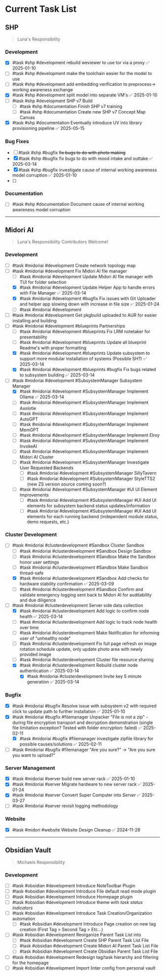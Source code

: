 # Current Task List

## SHP
>Luna's Responsibility
### Development
- [x] #task #shp #development rebuild weviewer to use tor via a proxy ✅ 2025-01-10
- [ ] #task #shp #development make the toolchain easier for the model to use
- [ ] #task #shp #development add embedding verification to preprocess-> working awareness exchange
- [x] #task #shp #development split model into separate VM's ✅ 2025-01-10
- [ ] #task #shp #development SHP v7 Build
	- [ ] #task #shp #documentation Finish SHP v7 training
	- [ ] #task #shp #documentation Create new SHP v7 Concept Map Canvas
- [x] #task #shp #documentation Eventually introduce UV into library provisioning pipeline ✅ 2025-05-15

### Bug Fixes
- [ ] #task #shp #bugfix ~~fix bugs to do with photo making~~
- [x] #task #shp #bugfix fix bugs to do with mood intake and outtake ✅ 2025-03-14
- [x] #task #shp #bugfix investigate cause of internal working awareness model corruption ✅ 2025-01-10
- [ ] 

### Documentation
- [ ] #task #shp #documentation Document cause of internal working awareness model corruption 

---
## Midori AI
>Luna's Responsibility
>Contributors Welcome!
### Development
- [ ] #task #midoriai #development Create network topology map
- [ ] #task #midoriai #development Fix Midori AI file manager
	- [ ] #task #midoriai #development Update Midori AI file manager with TUI for folder selection
	- [x] #task #midoriai #development Update Helper App to handle errors with File Manager ✅ 2025-03-14
	- [x] #task #midoriai #development #bugfix Fix issues with Git Uploader and helper app slowing down with increase in file size ✅ 2025-01-24
	- [ ] #task #midoriai #development 
- [ ] #task #midoriai #development Get pkgbuild uploaded to AUR for easier installing and building
- [ ] #task #midoriai #development  #blueprints  Partnerships
	- [ ] #task #midoriai #development #blueprints Fix LRM notetaker for presentability
	- [ ] #task #midoriai #development #blueprints Update all blueprint Readme's with proper formatting
	- [x] #task #midoriai #development #blueprints Update subsystem to support more modular installation of systems (Possible SH?) ✅ 2025-03-14
	- [x] #task #midoriai #development #blueprints #bugfix Fix bugs related to subsystem building ✅ 2025-03-14
- [ ] #task #midoriai #development  #SubsystemManager Subsystem Manager
	- [x] #task #midoriai #development  #SubsystemManager Implement Ollama ✅ 2025-03-14
	- [ ] #task #midoriai #development  #SubsystemManager Implement Axolotle
	- [ ] #task #midoriai #development  #SubsystemManager Implement AutoGPT
	- [ ] #task #midoriai #development  #SubsystemManager Implement MemGPT
	- [ ] #task #midoriai #development  #SubsystemManager Implement Elroy
	- [ ] #task #midoriai #development  #SubsystemManager Implement InvokeAI
	- [ ] #task #midoriai #development  #SubsystemManager Implement Midori AI Cluster
	- [ ] #task #midoriai #development  #SubsystemManager Investigate User Requested Backends
		- [ ] #task #midoriai #development  #SubsystemManager SillyTavern
		- [ ] #task #midoriai #development  #SubsystemManager StyleTTS2 (new ZS version source coming soon?)
	- [ ] #task #midoriai #development  #SubsystemManager #UI UI Element Improvements
		- [ ] #task #midoriai #development  #SubsystemManager #UI Add UI elements for subsystem backend status updates/information
		- [ ] #task #midoriai #development  #SubsystemManager #UI Add UI elements for each running backend (independent module status, demo requests, etc.)

### Cluster Development
- [ ] #task #midoriai #clusterdevelopment #Sandbox Cluster Sandbox
	- [ ] #task #midoriai #clusterdevelopment #Sandbox Design Sandbox
	- [ ] #task #midoriai #clusterdevelopment #Sandbox Make the Sandbox honor user settings
	- [ ] #task #midoriai #clusterdevelopment #Sandbox Make Sandbox thread-safe
	- [x] #task #midoriai #clusterdevelopment #Sandbox Add checks for hardware stability confirmation ✅ 2025-03-09
	- [ ] #task #midoriai #clusterdevelopment #Sandbox Confirm and validate emergency logging sent back to Midori AI for auditability and due diligence
- [ ] #task #midoriai #clusterdevelopment Server side data collection
	- [x] #task #midoriai #clusterdevelopment Add logic to confirm node health ✅ 2025-03-14
	- [ ] #task #midoriai #clusterdevelopment Add logic to track node health over time
	- [ ] #task #midoriai #clusterdevelopment Make Notification for informing user of "unhealthy node"
	- [ ] #task #midoriai #clusterdevelopment Fix full page refresh on image rotation schedule update, only update photo area with newly provided image
	- [ ] #task #midoriai #clusterdevelopment Cluster file resource sharing
	- [x] #task #midoriai #clusterdevelopment Rebuild cluster node authentication ✅ 2025-03-14
		- [x] #task #midoriai #clusterdevelopment Invite key 5 minute generation ✅ 2025-03-14

### Bugfix
- [x] #task #midoriai #bugfix Resolve issue with subsystem v2 with required click to update path to further installation ✅ 2025-01-10
- [x] #task #midoriai #bugfix #filemanager  Unpacker "File is not a zip" - during file encryption transport and decryption demonstration (single file limitation exception? Tested with folder encryption: failed) ✅ 2025-02-11
	- [x] #task #midoriai #bugfix #filemanager investigate zipfile library for possible causes/solutions ✅ 2025-02-11
- [ ] #task #midoriai #bugfix #filemanager "Are you sure?" -> "Are you sure you want to upload?"

### Server Management
- [x] #task #midoriai #server build new server rack ✅ 2025-01-10
- [x] #task #midoriai #server Migrate hardware to new server rack ✅ 2025-01-24
- [x] #task #midoriai #server Convert Super Computer into *Server* ✅ 2025-03-27
- [ ] #task #midoriai #server revisit logging methodology

### Website
- [x] #task #midori #website  Website Design Cleanup ✅ 2024-11-28


---
## Obsidian Vault
>Michaels Responsibility
### Development
- [ ] #task #obsidian #development Introduce NoteToolbar Plugin
- [ ] #task #obsidian #development Introduce File default read mode plugin
- [ ] #task #obsidian #development Introduce Homepage plugin
- [ ] #task #obsidian #development Introduce theme with *task status indicators*
- [ ] #task #obsidian #development Introduce Task Creation/Organization automation
	- [ ] #task #obsidian #development Introduce Page creation on new tag creation (First Tag > Second Tag > Etc...)
- [ ] #task #obsidian #development Reorganize Parent Task List into 
	- [ ] #task #obsidian #development Create SHP Parent Task List File
	- [ ] #task #obsidian #development Create Midori AI Parent Task List File
	- [ ] #task #obsidian #development Create Obsidian Parent Task List File
- [ ] #task #obsidian #development Redesign tag/task hierarchy and filtering for the homepage
- [ ]  #task #obsidian #development Import linter config from personal vault
